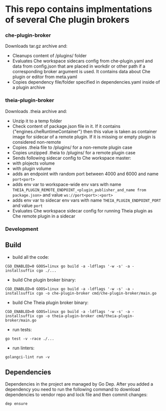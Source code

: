 # This repo contains implmentations of several Che plugin brokers

### che-plugin-broker
Downloads tar.gz archive and:
- Cleanups content of /plugins/ folder
- Evaluates Che workspace sidecars config from che-plugin.yaml and data from config.json
that are placed in workdir or other path if a corresponding broker argument is used.
It contains data about Che plugin or editor from meta.yaml
- Copies dependency file/folder specified in dependencies.yaml inside of a plugin archive

### theia-plugin-broker
Downloads .theia archive and:
- Unzip it to a temp folder
- Check content of package.json file in it. If it contains {"engines.cheRuntimeContainer"} 
then this value is taken as container image for sidecar of a remote plugin. If it is missing or empty
plugin is considered non-remote
- Copies .theia file to /plugins/ for a non-remote plugin case
- Copies unzipped .theia to /plugins/ for a remote plugin case
- Sends following sidecar config to Che workspace master:
 - with plojects volume
 - with plugin volume
 - adds an endpoint with random port between 4000 and 6000 and name `port<port>`
 - adds env var to workspace-wide env vars with name 
 `THEIA_PLUGIN_REMOTE_ENDPOINT_<plugin_publisher_and_name from package.json>` and value
 `ws://port<port>:<port>`
 - adds env var to sidecar env vars with name 
 `THEIA_PLUGIN_ENDPOINT_PORT` and value `port`
- Evaluates Che workspace sidecar config for running Theia plugin as Che remote plugin in a sidecar

### Development
## Build
- build all the code:
```shell
CGO_ENABLED=0 GOOS=linux go build -a -ldflags '-w -s' -a -installsuffix cgo ./...
```
- build Che plugin broker binary:
```shell
CGO_ENABLED=0 GOOS=linux go build -a -ldflags '-w -s' -a -installsuffix cgo -o che-plugin-broker cmd/che-plugin-broker/main.go
```
- build Che Theia plugin broker binary:
```shell
CGO_ENABLED=0 GOOS=linux go build -a -ldflags '-w -s' -a -installsuffix cgo -o theia-plugin-broker cmd/theia-plugin-broker/main.go
```
- run tests:
```shell
go test -v -race ./...
```
- run linters:
```shell
golangci-lint run -v
```
## Dependencies
Dependencies in the project are managed by Go Dep.
After you added a dependency you need to run the following command to download dependencies to vendor repo and lock file and then commit changes:
```shell
dep ensure
```
